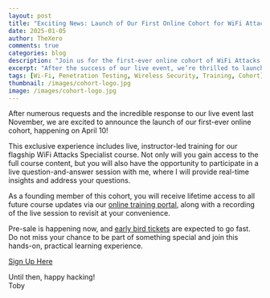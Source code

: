 ```yaml
--- 
layout: post
title: "Exciting News: Launch of Our First Online Cohort for WiFi Attacks Specialist!"
date: 2025-01-05
author: TheXero
comments: true
categories: blog
description: "Join us for the first-ever online cohort of WiFi Attacks Specialist! Get live, instructor-led training and lifetime access to updates."
excerpt: "After the success of our live event, we’re thrilled to launch our first online cohort on April 10th! Sign up today for hands-on WiFi training and a live Q&A session."
tags: [Wi-Fi, Penetration Testing, Wireless Security, Training, Cohort]
thumbnail: /images/cohort-logo.jpg
image: /images/cohort-logo.jpg
---
```


After numerous requests and the incredible response to our live event last November, we are excited to announce the launch of our first-ever online cohort, happening on April 10!

This exclusive experience includes live, instructor-led training for our flagship WiFi Attacks Specialist course. Not only will you gain access to the full course content, but you will also have the opportunity to participate in a live question-and-answer session with me, where I will provide real-time insights and address your questions.

As a founding member of this cohort, you will receive lifetime access to all future course updates via our [online training portal](https://training.thexero.co.uk/), along with a recording of the live session to revisit at your convenience.

Pre-sale is happening now, and [early bird tickets](https://training.thexero.co.uk/p/cohort-1) are expected to go fast. Do not miss your chance to be part of something special and join this hands-on, practical learning experience.

[Sign Up Here](https://training.thexero.co.uk/p/cohort-1)

Until then, happy hacking!  
Toby
